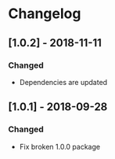 # Changelog

## [1.0.2] - 2018-11-11
### Changed
- Dependencies are updated

## [1.0.1] - 2018-09-28
### Changed
- Fix broken 1.0.0 package
